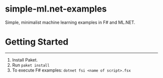 # simple-ml.net-examples
Simple, minimalist machine learning examples in F# and ML.NET.

# Getting Started
___
1. Install Paket.
2. Run `paket install`
3. To execute F# examples: `dotnet fsi <name of script>.fsx`
